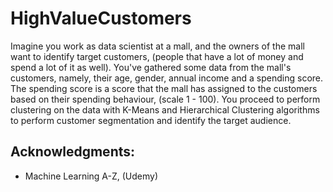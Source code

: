 # HighValueCustomers
Imagine you work as data scientist at a mall, and the owners of the mall want to identify target customers, (people that have a lot of money and spend a lot of it as well). You've gathered some data from the mall's customers, namely, their age, gender, annual income and a spending score.  The spending score is a score that the mall has assigned to the customers based on their spending behaviour, (scale 1 - 100). You proceed to perform clustering on the data with K-Means and Hierarchical Clustering algorithms to perform customer segmentation and identify the target audience.

## Acknowledgments:

 - Machine Learning A-Z, (Udemy)
 
